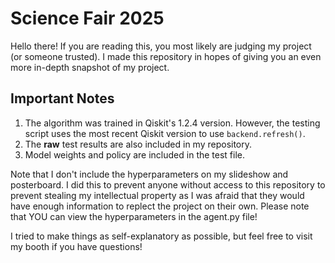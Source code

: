 # Science Fair 2025

Hello there! If you are reading this, you most likely are judging my project (or someone trusted). I made this repository in hopes of giving you an even more in-depth snapshot of my project.

## Important Notes

1. The algorithm was trained in Qiskit's 1.2.4 version. However, the testing script uses the most recent Qiskit version to use `backend.refresh()`.
2. The **raw** test results are also included in my repository.
3. Model weights and policy are included in the test file.

Note that I don't include the hyperparameters on my slideshow and posterboard. I did this to prevent anyone without access to this repository to prevent stealing my intellectual property as I was afraid that they would have enough information to replect the project on their own. Please note that YOU can view the hyperparameters in the agent.py file!

I tried to make things as self-explanatory as possible, but feel free to visit my booth if you have questions!
